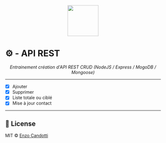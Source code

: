 <h1 align="center">
    <img height="100" hidth="100" src="https://cdn.pixabay.com/photo/2014/11/17/18/10/gears-534991_1280.jpg">
</h1>

# :gear: - API REST
*<div align="center">Entrainement création d'API REST CRUD (NodeJS / Express / MogoDB / Mongoose)</div>*
___________

- [X] Ajouter
- [X] Supprimer
- [X] Liste totale ou ciblé
- [X] Mise à jour contact
___________

## :scroll: License

MIT © [Enzo Candotti](https://www.enzocandotti.fr/)

